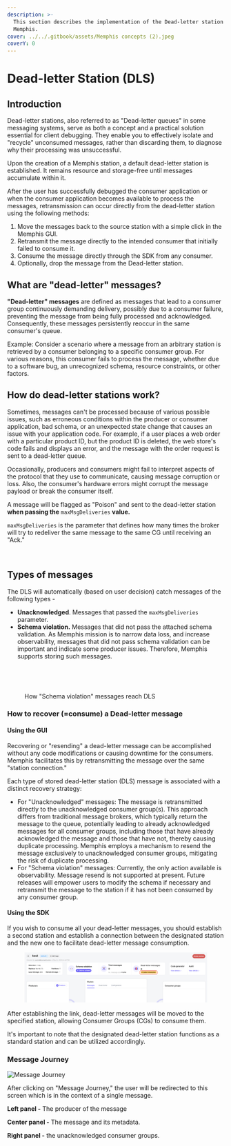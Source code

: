 ```yaml
---
description: >-
  This section describes the implementation of the Dead-letter station in
  Memphis.
cover: ../../.gitbook/assets/Memphis concepts (2).jpeg
coverY: 0
---
```


# Dead-letter Station (DLS)

## Introduction

Dead-letter stations, also referred to as "Dead-letter queues" in some messaging systems, serve as both a concept and a practical solution essential for client debugging. They enable you to effectively isolate and "recycle" unconsumed messages, rather than discarding them, to diagnose why their processing was unsuccessful.

Upon the creation of a Memphis station, a default dead-letter station is established. It remains resource and storage-free until messages accumulate within it.

After the user has successfully debugged the consumer application or when the consumer application becomes available to process the messages, retransmission can occur directly from the dead-letter station using the following methods:

1. Move the messages back to the source station with a simple click in the Memphis GUI.
2. Retransmit the message directly to the intended consumer that initially failed to consume it.
3. Consume the message directly through the SDK from any consumer.
4. Optionally, drop the message from the Dead-letter station.

## What are "dead-letter" messages?

**"Dead-letter" messages** are defined as messages that lead to a consumer group continuously demanding delivery, possibly due to a consumer failure, preventing the message from being fully processed and acknowledged. Consequently, these messages persistently reoccur in the same consumer's queue.

Example: Consider a scenario where a message from an arbitrary station is retrieved by a consumer belonging to a specific consumer group. For various reasons, this consumer fails to process the message, whether due to a software bug, an unrecognized schema, resource constraints, or other factors.

## How do dead-letter stations work?

Sometimes, messages can't be processed because of various possible issues, such as erroneous conditions within the producer or consumer application, bad schema, or an unexpected state change that causes an issue with your application code. For example, if a user places a web order with a particular product ID, but the product ID is deleted, the web store's code fails and displays an error, and the message with the order request is sent to a dead-letter queue.

Occasionally, producers and consumers might fail to interpret aspects of the protocol that they use to communicate, causing message corruption or loss. Also, the consumer's hardware errors might corrupt the message payload or break the consumer itself.

A message will be flagged as "Poison" and sent to the dead-letter station **when passing the** `maxMsgDeliveries` **value.**

`maxMsgDeliveries` is the parameter that defines how many times the broker will try to redeliver the same message to the same CG until receiving an "Ack."

<figure><img src="../../.gitbook/assets/dls.jpeg" alt=""><figcaption></figcaption></figure>

## Types of messages

The DLS will automatically (based on user decision) catch messages of the following types -

* **Unacknowledged**. Messages that passed the `maxMsgDeliveries` parameter.
* **Schema violation.** Messages that did not pass the attached schema validation. As Memphis mission is to narrow data loss, and increase observability, messages that did not pass schema validation can be important and indicate some producer issues. Therefore, Memphis supports storing such messages.

<img src="../../.gitbook/assets/Screen Shot 2023-01-07 at 21.10.04.png" alt="" data-size="original">

<figure><img src="../../.gitbook/assets/schemaverse.jpeg" alt=""><figcaption><p>How "Schema violation" messages reach DLS</p></figcaption></figure>

### How to recover (=consume) a Dead-letter message

#### Using the GUI

Recovering or "resending" a dead-letter message can be accomplished without any code modifications or causing downtime for the consumers. Memphis facilitates this by retransmitting the message over the same "station connection."

Each type of stored dead-letter station (DLS) message is associated with a distinct recovery strategy:

* For "Unacknowledged" messages: The message is retransmitted directly to the unacknowledged consumer group(s). This approach differs from traditional message brokers, which typically return the message to the queue, potentially leading to already acknowledged messages for all consumer groups, including those that have already acknowledged the message and those that have not, thereby causing duplicate processing. Memphis employs a mechanism to resend the message exclusively to unacknowledged consumer groups, mitigating the risk of duplicate processing.
* For "Schema violation" messages: Currently, the only action available is observability. Message resend is not supported at present. Future releases will empower users to modify the schema if necessary and retransmit the message to the station if it has not been consumed by any consumer group.

#### Using the SDK

If you wish to consume all your dead-letter messages, you should establish a second station and establish a connection between the designated station and the new one to facilitate dead-letter message consumption.

<figure><img src="../../.gitbook/assets/Screenshot 2023-11-06 at 16.42.34.png" alt=""><figcaption></figcaption></figure>

After establishing the link, dead-letter messages will be moved to the specified station, allowing Consumer Groups (CGs) to consume them.

It's important to note that the designated dead-letter station functions as a standard station and can be utilized accordingly.

### Message Journey

![Message Journey](../../.gitbook/assets/3.jpg)

After clicking on "Message Journey," the user will be redirected to this screen which is in the context of a single message.

**Left panel -** The producer of the message

**Center panel -** The message and its metadata.

**Right panel -** the unacknowledged consumer groups.
